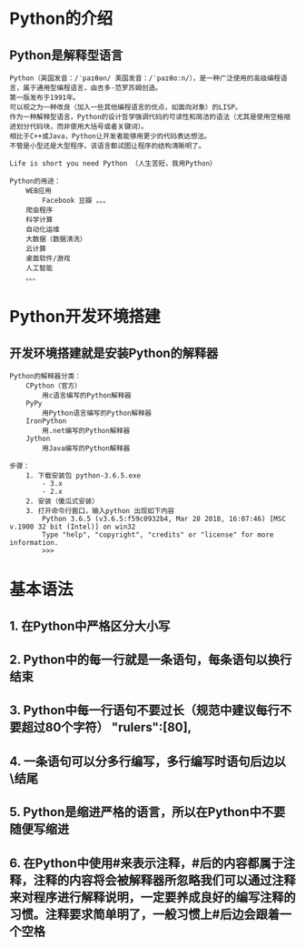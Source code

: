 # Python的介绍   

##     Python是解释型语言

    Python（英国发音：/ˈpaɪθən/ 美国发音：/ˈpaɪθɑːn/），是一种广泛使用的高级编程语言，属于通用型编程语言，由吉多·范罗苏姆创造。
    第一版发布于1991年。
    可以视之为一种改良（加入一些其他编程语言的优点，如面向对象）的LISP。
    作为一种解释型语言，Python的设计哲学强调代码的可读性和简洁的语法（尤其是使用空格缩进划分代码块，而非使用大括号或者关键词）。
    相比于C++或Java，Python让开发者能够用更少的代码表达想法。
    不管是小型还是大型程序，该语言都试图让程序的结构清晰明了。 

    Life is short you need Python （人生苦短，我用Python）    

    Python的用途：
        WEB应用
            Facebook 豆瓣 。。。
        爬虫程序
        科学计算
        自动化运维
        大数据（数据清洗）
        云计算
        桌面软件/游戏
        人工智能
        。。。     

# Python开发环境搭建

##     开发环境搭建就是安装Python的解释器

    Python的解释器分类：
        CPython（官方）
            用c语言编写的Python解释器
        PyPy
            用Python语言编写的Python解释器
        IronPython
            用.net编写的Python解释器
        Jython
            用Java编写的Python解释器

    步骤：
        1. 下载安装包 python-3.6.5.exe
            - 3.x
            - 2.x    
        2. 安装（傻瓜式安装） 
        3. 打开命令行窗口，输入python 出现如下内容
            Python 3.6.5 (v3.6.5:f59c0932b4, Mar 28 2018, 16:07:46) [MSC v.1900 32 bit (Intel)] on win32
            Type "help", "copyright", "credits" or "license" for more information.
            >>> 

# 基本语法

## 1. 在Python中严格区分大小写
## 2. Python中的每一行就是一条语句，每条语句以换行结束
## 3. Python中每一行语句不要过长（规范中建议每行不要超过80个字符） "rulers":[80],
## 4. 一条语句可以分多行编写，多行编写时语句后边以\结尾  
## 5. Python是缩进严格的语言，所以在Python中不要随便写缩进  
## 6. 在Python中使用#来表示注释，#后的内容都属于注释，注释的内容将会被解释器所忽略我们可以通过注释来对程序进行解释说明，一定要养成良好的编写注释的习惯。注释要求简单明了，一般习惯上#后边会跟着一个空格

